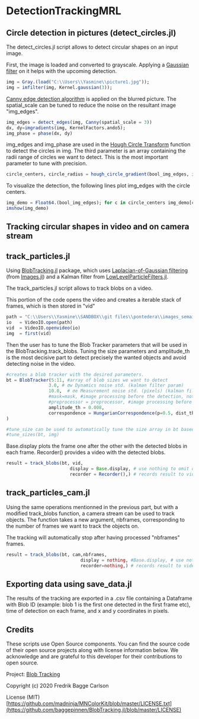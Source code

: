 # DetectionTrackingMRL

## Circle detection in pictures (detect_circles.jl)

The detect_circles.jl script allows to detect circular shapes on an input image.

First, the image is loaded and converted to grayscale. 
Applying a [Gaussian filter](https://en.wikipedia.org/wiki/Gaussian_filter) on it helps with the upcoming detection.

```julia
img = Gray.(load("C:\\Users\\Yasmine\\picture1.jpg"));
img = imfilter(img, Kernel.gaussian(3));
```
[Canny edge detection algorithm](https://en.wikipedia.org/wiki/Canny_edge_detector) is applied on the blurred picture. The spatial_scale can be tuned to reduce the noise on the resultant image "img_edges".

```Julia
img_edges = detect_edges(img, Canny(spatial_scale = 3)) 
dx, dy=imgradients(img, KernelFactors.ando5);
img_phase = phase(dx, dy)
```

img_edges and img_phase are used in the [Hough Circle Transform](https://en.wikipedia.org/wiki/Circle_Hough_Transform) function to detect the circles in img. The third parameter is an array containing the radii range of circles we want to detect. This is the most important parameter to tune with precision.

```Julia
circle_centers, circle_radius = hough_circle_gradient(bool_img_edges, img_phase, 8:10)
```
To visualize the detection, the following lines plot img_edges with the circle centers.

```Julia
img_demo = Float64.(bool_img_edges); for c in circle_centers img_demo[c] = 2; end
imshow(img_demo)
```
## Tracking circular shapes in video and on camera stream 
## track_particles.jl

Using [BlobTracking.jl](https://github.com/baggepinnen/BlobTracking.jl) package, which uses [Laplacian-of-Gaussian filtering](https://en.wikipedia.org/wiki/Blob_detection) (from [Images.jl](https://juliaimages.org/latest/function_reference/#Images.blob_LoG)) and a Kalman filter from [LowLevelParticleFilters.jl](https://github.com/baggepinnen/LowLevelParticleFilters.jl).

The track_particles.jl script allows to track blobs on a video.

This portion of the code opens the video and creates a iterable stack of frames, which is then stored in "vid"

```Julia
path = "C:\\Users\\Yasmine\\SANDBOX\\git files\\pontedera\\images_semaine1\\h2o2_1_whitouttag.mp4"
io   = VideoIO.open(path)
vid  = VideoIO.openvideo(io)
img  = first(vid)
```

Then the user has to tune the Blob Tracker parameters that will be used in the BlobTracking.track_blobs. 
Tuning the size parameters and amplitude_th is the most decisive part to detect precisely the wanted objects and avoid detecting noise in the video.


```Julia
#creates a blob tracker with the desired parameters.
bt = BlobTracker(5:11, #array of blob sizes we want to detect 
                3.0, # σw Dynamics noise std. (kalman filter param)
                10.0,  # σe Measurement noise std. (pixels) (kalman filter param)
                #mask=mask, #image processing before the detection, not implemented here because unecessary
                #preprocessor = preprocessor, #image processing before the detection, not implemented here because unecessary
                amplitude_th = 0.008, 
                correspondence = HungarianCorrespondence(p=0.5, dist_th=4), # dist_th is the number of sigmas away from a predicted location a measurement is accepted.
)

#tune_size can be used to automatically tune the size array in bt based on img (the first img of vid). not mandatory.
#tune_sizes(bt, img)
```
Base.display plots the frame one after the other with the detected blobs in each frame. Recorder() provides a video with the detected blobs.
```Julia
result = track_blobs(bt, vid,
                        display = Base.display, # use nothing to omit displaying.
                        recorder = Recorder(),) # records result to video on disk
```
## track_particles_cam.jl

Using the same operations mentionned in the previous part, but with a modified track_blobs function, a camera stream can be used to track objects.
The function takes a new argument, nbframes, corresponding to the number of frames we want to track the objects on. 

The tracking will automatically stop after having processed "nbframes" frames.  

```Julia
result = track_blobs(bt, cam,nbframes,
                            display = nothing, #Base.display, # use nothing to omit displaying.
                            recorder=nothing,) # records result to video on disk
```

## Exporting data using save_data.jl

The results of the tracking are exported in a .csv file containing a Dataframe with Blob ID (example: blob 1 is the first one detected in the first frame etc), time of detection on each frame, and x and y coordinates in pixels.

## Credits

These scripts use Open Source components. You can find the source code of their open source projects along with license information below. We acknowledge and are grateful to this developer for their contributions to open source.

Project: [Blob Tracking](https://github.com/baggepinnen/BlobTracking.jl)

Copyright (c) 2020 Fredrik Bagge Carlson

License (MIT) [https://github.com/madninja/MNColorKit/blob/master/LICENSE.txt](https://github.com/baggepinnen/BlobTracking.jl/blob/master/LICENSE)
